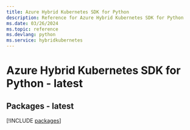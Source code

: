 ```yaml
---
title: Azure Hybrid Kubernetes SDK for Python
description: Reference for Azure Hybrid Kubernetes SDK for Python
ms.date: 03/26/2024
ms.topic: reference
ms.devlang: python
ms.service: hybridkubernetes
---
```

# Azure Hybrid Kubernetes SDK for Python - latest
## Packages - latest
[!INCLUDE [packages](hybrid-kubernetes-index.md)]